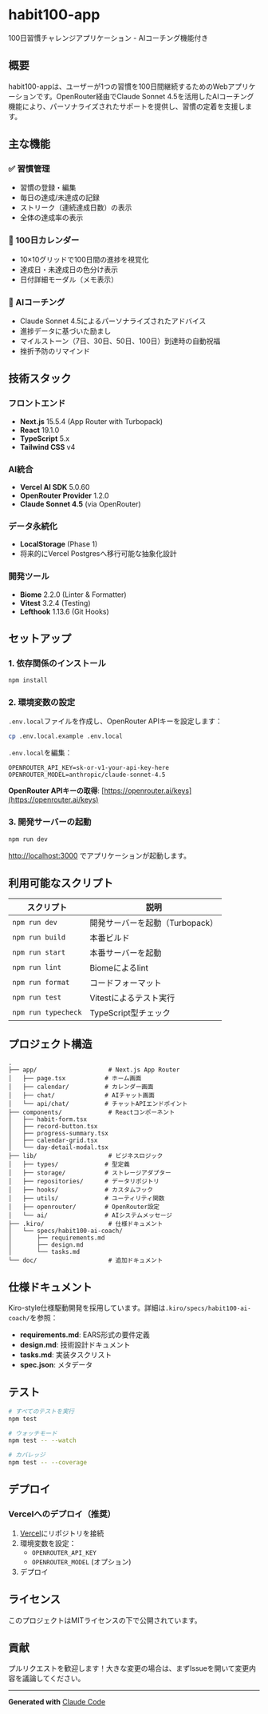 # habit100-app

100日習慣チャレンジアプリケーション - AIコーチング機能付き

## 概要

habit100-appは、ユーザーが1つの習慣を100日間継続するためのWebアプリケーションです。OpenRouter経由でClaude Sonnet 4.5を活用したAIコーチング機能により、パーソナライズされたサポートを提供し、習慣の定着を支援します。

## 主な機能

### ✅ 習慣管理
- 習慣の登録・編集
- 毎日の達成/未達成の記録
- ストリーク（連続達成日数）の表示
- 全体の達成率の表示

### 📅 100日カレンダー
- 10×10グリッドで100日間の進捗を視覚化
- 達成日・未達成日の色分け表示
- 日付詳細モーダル（メモ表示）

### 💬 AIコーチング
- Claude Sonnet 4.5によるパーソナライズされたアドバイス
- 進捗データに基づいた励まし
- マイルストーン（7日、30日、50日、100日）到達時の自動祝福
- 挫折予防のリマインド

## 技術スタック

### フロントエンド
- **Next.js** 15.5.4 (App Router with Turbopack)
- **React** 19.1.0
- **TypeScript** 5.x
- **Tailwind CSS** v4

### AI統合
- **Vercel AI SDK** 5.0.60
- **OpenRouter Provider** 1.2.0
- **Claude Sonnet 4.5** (via OpenRouter)

### データ永続化
- **LocalStorage** (Phase 1)
- 将来的にVercel Postgresへ移行可能な抽象化設計

### 開発ツール
- **Biome** 2.2.0 (Linter & Formatter)
- **Vitest** 3.2.4 (Testing)
- **Lefthook** 1.13.6 (Git Hooks)

## セットアップ

### 1. 依存関係のインストール

```bash
npm install
```

### 2. 環境変数の設定

`.env.local`ファイルを作成し、OpenRouter APIキーを設定します：

```bash
cp .env.local.example .env.local
```

`.env.local`を編集：

```
OPENROUTER_API_KEY=sk-or-v1-your-api-key-here
OPENROUTER_MODEL=anthropic/claude-sonnet-4.5
```

**OpenRouter APIキーの取得**: [https://openrouter.ai/keys](https://openrouter.ai/keys)

### 3. 開発サーバーの起動

```bash
npm run dev
```

[http://localhost:3000](http://localhost:3000) でアプリケーションが起動します。

## 利用可能なスクリプト

| スクリプト | 説明 |
|-----------|------|
| `npm run dev` | 開発サーバーを起動（Turbopack） |
| `npm run build` | 本番ビルド |
| `npm run start` | 本番サーバーを起動 |
| `npm run lint` | Biomeによるlint |
| `npm run format` | コードフォーマット |
| `npm run test` | Vitestによるテスト実行 |
| `npm run typecheck` | TypeScript型チェック |

## プロジェクト構造

```
.
├── app/                    # Next.js App Router
│   ├── page.tsx           # ホーム画面
│   ├── calendar/          # カレンダー画面
│   ├── chat/              # AIチャット画面
│   └── api/chat/          # チャットAPIエンドポイント
├── components/             # Reactコンポーネント
│   ├── habit-form.tsx
│   ├── record-button.tsx
│   ├── progress-summary.tsx
│   ├── calendar-grid.tsx
│   └── day-detail-modal.tsx
├── lib/                    # ビジネスロジック
│   ├── types/             # 型定義
│   ├── storage/           # ストレージアダプター
│   ├── repositories/      # データリポジトリ
│   ├── hooks/             # カスタムフック
│   ├── utils/             # ユーティリティ関数
│   ├── openrouter/        # OpenRouter設定
│   └── ai/                # AIシステムメッセージ
├── .kiro/                  # 仕様ドキュメント
│   └── specs/habit100-ai-coach/
│       ├── requirements.md
│       ├── design.md
│       └── tasks.md
└── doc/                    # 追加ドキュメント
```

## 仕様ドキュメント

Kiro-style仕様駆動開発を採用しています。詳細は`.kiro/specs/habit100-ai-coach/`を参照：

- **requirements.md**: EARS形式の要件定義
- **design.md**: 技術設計ドキュメント
- **tasks.md**: 実装タスクリスト
- **spec.json**: メタデータ

## テスト

```bash
# すべてのテストを実行
npm test

# ウォッチモード
npm test -- --watch

# カバレッジ
npm test -- --coverage
```

## デプロイ

### Vercelへのデプロイ（推奨）

1. [Vercel](https://vercel.com)にリポジトリを接続
2. 環境変数を設定：
   - `OPENROUTER_API_KEY`
   - `OPENROUTER_MODEL` (オプション)
3. デプロイ

## ライセンス

このプロジェクトはMITライセンスの下で公開されています。

## 貢献

プルリクエストを歓迎します！大きな変更の場合は、まずIssueを開いて変更内容を議論してください。

---

**Generated with** [Claude Code](https://claude.com/claude-code)
